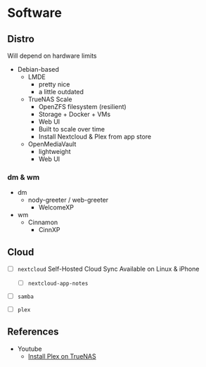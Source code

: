 # Software

## Distro
Will depend on hardware limits

 * Debian-based
   - LMDE
     * pretty nice
     * a little outdated
   - TrueNAS Scale
     * OpenZFS filesystem (resilient)
     * Storage + Docker + VMs
     * Web UI
     * Built to scale over time
     * Install Nextcloud & Plex from app store
   - OpenMediaVault
     * lightweight
     * Web UI

### dm & wm
 * dm
   - nody-greeter / web-greeter
     * WelcomeXP
 * wm
   - Cinnamon
     * CinnXP


## Cloud
 - [ ] `nextcloud`
     Self-Hosted Cloud Sync
     Available on Linux & iPhone
   - [ ] `nextcloud-app-notes`
 - [ ] `samba`
 - [ ] `plex`


## References
 * Youtube
   - [Install Plex on TrueNAS](https://www.youtube.com/watch?v=L8Wn5EPwuYI)

